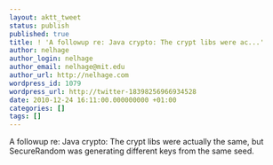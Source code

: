 ```yaml
---
layout: aktt_tweet
status: publish
published: true
title: ! 'A followup re: Java crypto: The crypt libs were ac...'
author: nelhage
author_login: nelhage
author_email: nelhage@mit.edu
author_url: http://nelhage.com
wordpress_id: 1079
wordpress_url: http://twitter-18398256966934528
date: 2010-12-24 16:11:00.000000000 +01:00
categories: []
tags: []
---
```

A followup re: Java crypto: The crypt libs were actually the same, but SecureRandom was generating different keys from the same seed.
